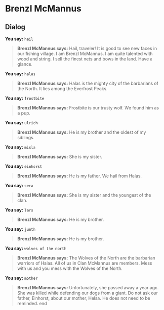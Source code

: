 # Brenzl McMannus


## Dialog

**You say:** `hail`



>**Brenzl McMannus says:** Hail, traveler! It is good to see new faces in our fishing village. I am Brenzl McMannus. I am quite talented with wood and string. I sell the finest nets and bows in the land. Have a glance.





**You say:** `halas`





>**Brenzl McMannus says:** Halas is the mighty city of the barbarians of the North. It lies among the Everfrost Peaks.

**You say:** `frostbite`




>**Brenzl McMannus says:** Frostbite is our trusty wolf. We found him as a pup.



**You say:** `ulrich`




>**Brenzl McMannus says:** He is my brother and the oldest of my siblings.

**You say:** `misla`




>**Brenzl McMannus says:** She is my sister.

**You say:** `einhorst`




>**Brenzl McMannus says:** He is my father. We hail from Halas.

**You say:** `sera`




>**Brenzl McMannus says:** She is my sister and the youngest of the clan.

**You say:** `lars`




>**Brenzl McMannus says:** He is my brother.

**You say:** `junth`




>**Brenzl McMannus says:** He is my brother.




**You say:** `wolves of the north`




>**Brenzl McMannus says:** The Wolves of the North are the barbarian warriors of Halas. All of us in Clan McMannus are members. Mess with us and you mess with the Wolves of the North.





**You say:** `mother`




>**Brenzl McMannus says:** Unfortunately, she passed away a year ago. She was killed while defending our dogs from a giant. Do not ask our father, Einhorst, about our mother, Helsa. He does not need to be reminded.
end